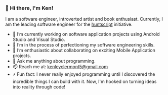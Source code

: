 
### 👋 Hi there, I'm Ken!

I am a software engineer, introverted artist and book enthusiast. Currently, I am the leading software engineer for the [huntscript](https://github.com/huntscript/) initiative.

- 🔭 I’m currently working on software application projects using Android Studio and Visual Studio.
- 🌱 I’m in the process of perfectioning my software engineering skills.
- 👯 I’m enthusiastic about collaborating on exciting Mobile Application projects.
- 💬 Ask me anything about programming.
- 📫 Reach me at: [kenleyclermont5@gmail.com](mailto:kenleyclermont5@gmail.com)
- ⚡ Fun fact: I never really enjoyed programming until I discovered the incredible things I can build with it. Now, I'm hooked on turning ideas into reality through code!

<!--
**kenleyclermont/kenleyclermont** is a ✨ _special_ ✨ repository because its `README.md` (this file) appears on your GitHub profile.

Here are some ideas to get you started:
- ✨ [huntscript](https://github.com/huntscript/)
- 😄 Pronouns: ...
- ⚡ Fun fact: ...
-->
